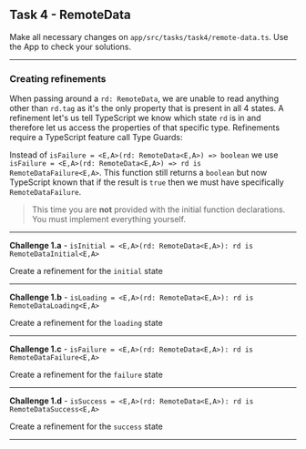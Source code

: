 ## Task 4 - RemoteData

Make all necessary changes on `app/src/tasks/task4/remote-data.ts`. Use the App to check your solutions.

---

### Creating refinements

When passing around a `rd: RemoteData`, we are unable to read anything other than `rd.tag` as it's the only property that is present in all 4 states. A refinement let's us tell TypeScript we know which state `rd` is in and therefore let us access the properties of that specific type. Refinements require a TypeScript feature call Type Guards: 

Instead of `isFailure = <E,A>(rd: RemoteData<E,A>) => boolean` we use `isFailure = <E,A>(rd: RemoteData<E,A>) => rd is RemoteDataFailure<E,A>`. This function still returns a `boolean` but now TypeScript known that if the result is `true` then we must have specifically `RemoteDataFailure`. 

> This time you are **not** provided with the initial function declarations. You must implement everything yourself.

---

**Challenge 1.a** - `isInitial = <E,A>(rd: RemoteData<E,A>): rd is RemoteDataInitial<E,A>`

Create a refinement for the `initial` state

---

**Challenge 1.b** - `isLoading = <E,A>(rd: RemoteData<E,A>): rd is RemoteDataLoading<E,A>`

Create a refinement for the `loading` state

---

**Challenge 1.c** - `isFailure = <E,A>(rd: RemoteData<E,A>): rd is RemoteDataFailure<E,A>`

Create a refinement for the `failure` state

---

**Challenge 1.d** - `isSuccess = <E,A>(rd: RemoteData<E,A>): rd is RemoteDataSuccess<E,A>`

Create a refinement for the `success` state

---
